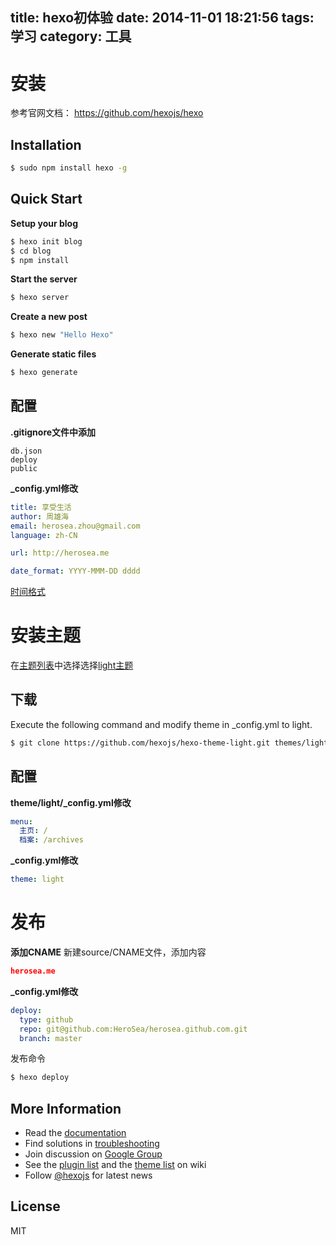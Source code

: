 title: hexo初体验
date: 2014-11-01 18:21:56
tags: 学习
category: 工具
---

# 安装
参考官网文档： https://github.com/hexojs/hexo


## Installation

``` bash
$ sudo npm install hexo -g
```

## Quick Start

**Setup your blog**

``` bash
$ hexo init blog
$ cd blog
$ npm install
```

**Start the server**

``` bash
$ hexo server
```

**Create a new post**

``` bash
$ hexo new "Hello Hexo"
```

**Generate static files**

``` bash
$ hexo generate
```

## 配置
**.gitignore文件中添加**
```git
db.json                                                                                       
deploy
public
```
**_config.yml修改**
```yml
title: 享受生活 
author: 周雄海
email: herosea.zhou@gmail.com
language: zh-CN

url: http://herosea.me

date_format: YYYY-MMM-DD dddd
```
[时间格式](http://momentjs.com/docs/#/displaying/format/)

# 安装主题
在[主题列表](https://github.com/hexojs/hexo/wiki/Themes)中选择选择[light主题](https://github.com/hexojs/hexo-theme-light)
## 下载
Execute the following command and modify theme in _config.yml to light.
``` bash
$ git clone https://github.com/hexojs/hexo-theme-light.git themes/light
```
## 配置
**theme/light/_config.yml修改**
```yml
menu:
  主页: /
  档案: /archives
```
**_config.yml修改**
```yml
theme: light
```
# 发布
**添加CNAME**
新建source/CNAME文件，添加内容
```json
herosea.me
```
**_config.yml修改**
```yml
deploy:
  type: github
  repo: git@github.com:HeroSea/herosea.github.com.git
  branch: master
```
发布命令
```bash
$ hexo deploy
```


## More Information

- Read the [documentation](http://hexo.io/)
- Find solutions in [troubleshooting](http://hexo.io/docs/troubleshooting.html)
- Join discussion on [Google Group](https://groups.google.com/group/hexo)
- See the [plugin list](https://github.com/hexojs/hexo/wiki/Plugins) and the [theme list](https://github.com/hexojs/hexo/wiki/Themes) on wiki
- Follow [@hexojs](https://twitter.com/hexojs) for latest news

## License

MIT
